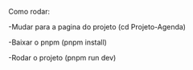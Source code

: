 Como rodar: 

-Mudar para a pagina do projeto
(cd Projeto-Agenda)

-Baixar o pnpm
(pnpm install)

-Rodar o projeto
(pnpm run dev)


 
